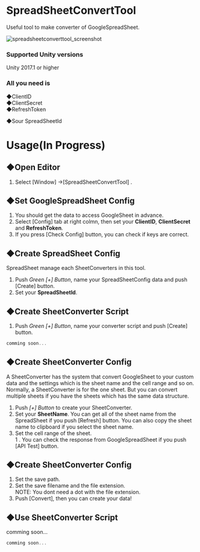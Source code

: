 # SpreadSheetConvertTool
Useful tool to make converter of GoogleSpreadSheet.


![spreadsheetconverttool_screenshot](https://github.com/charcolle/SpreadSheetConvertTool/blob/master/DescFiles/spreadSheetConvertTool_v1.0.png?raw=true)

### Supported Unity versions  
Unity 2017.1 or higher  
  
### All you need is
◆ClientID  
◆ClientSecret  
◆RefreshToken  
  
◆Sour SpreadSheetId  
  
# Usage(In Progress)
## ◆Open Editor

1. Select [Window] ->[SpreadSheetConvertTool] .

## ◆Set GoogleSpreadSheet Config
  
1. You should get the data to access GoogleSheet in advance.  
1. Select [Config] tab at right colmn, then set your **ClientID**, **ClientSecret** and **RefreshToken**.  
1. If you press [Check Config] button, you can check if keys are correct.  
  
## ◆Create SpreadSheet Config
  
SpreadSheet manage each SheetConverters in this tool.  
  
1. Push *Green [+] Button*, name your SpreadSheetConfig data and push [Create] button.  
1. Set your **SpreadSheetId**.  

## ◆Create SheetConverter Script

1. Push *Green [+] Button*, name your converter script and push [Create] button.  
```csharp
comming soon...
```

## ◆Create SheetConverter Config

A SheetConverter has the system that convert GoogleSheet to your custom data and the settings which is the sheet name and the cell range and so on. Normally, a SheetConverter is for the one sheet. But you can convert multiple sheets if you have the sheets which has the same data structure.  

1. Push *[+] Button* to create your SheetConverter.  
1. Set your **SheetName**. You can get all of the sheet name from the SpreadSheet if you push [Refresh] button. You can also copy the sheet name to clipboard if you select the sheet name.
1. Set the cell range of the sheet.  
1 . You can check the response from GoogleSpreadSheet if you push [API Test] button.  

## ◆Create SheetConverter Config

1. Set the save path.  
1. Set the save filename and the file extension.  
NOTE: You dont need a dot with the file extension.
1. Push [Convert], then you can create your data!  

## ◆Use SheetConverter Script

comming soon...
```csharp
comming soon...
```
